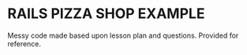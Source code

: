 # RAILS PIZZA SHOP EXAMPLE

Messy code made based upon lesson plan and questions. Provided for reference.
